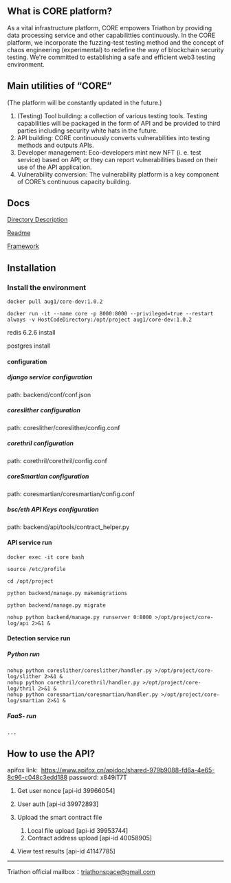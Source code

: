 ## What is CORE platform?
As a vital infrastructure platform, CORE empowers Triathon by providing data processing service and other capabilitties continuously.
In the CORE platform, we incorporate the fuzzing-test testing method and the concept of chaos engineering (experimental) to redefine the way of blockchain security testing. We're committed to establishing a safe and efficient web3 testing environment.

## Main utilities of “CORE”
 (The platform will be constantly updated in the future.)
1. (Testing) Tool building: a collection of various testing tools. Testing capabilities will be packaged in the form of API and be provided to third parties including security white hats in the future.
2. API building: CORE continuously converts vulnerabilities into testing methods and outputs APIs.
3. Developer management: Eco-developers mint new NFT (i. e. test service) based on API; or they can report vulnerabilities based on their use of the API application.
4. Vulnerability conversion: The vulnerability platform is a key component of CORE’s continuous capacity building.

## Docs
[Directory Description](docs/Directory.md)

[Readme](./README.md)

[Framework](docs/framework.md)

## Installation 
### Install the environment

```
docker pull aug1/core-dev:1.0.2

docker run -it --name core -p 8000:8000 --privileged=true --restart always -v HostCodeDirectory:/opt/project aug1/core-dev:1.0.2

```

redis 6.2.6 install

postgres install

#### configuration

##### django service configuration

path: backend/conf/conf.json

##### coreslither configuration

path: coreslither/coreslither/config.conf

##### corethril configuration

path: corethril/corethril/config.conf

##### coreSmartian configuration

path: coresmartian/coresmartian/config.conf

##### bsc/eth API Keys configuration

path: backend/api/tools/contract_helper.py

#### API service run

```
docker exec -it core bash

source /etc/profile

cd /opt/project

python backend/manage.py makemigrations

python backend/manage.py migrate

nohup python backend/manage.py runserver 0:8000 >/opt/project/core-log/api 2>&1 &
```

#### Detection service run

##### Python run

```
nohup python coreslither/coreslither/handler.py >/opt/project/core-log/slither 2>&1 &
nohup python corethril/corethril/handler.py >/opt/project/core-log/thril 2>&1 &
nohup python coresmartian/coresmartian/handler.py >/opt/project/core-log/smartian 2>&1 &
```

##### FaaS- run

```
...
```

## How to use the API?
apifox link: 
https://www.apifox.cn/apidoc/shared-979b9088-fd6a-4e65-8c96-c048c3edd188 password: x849iT7T
1. Get user nonce [api-id 39966054]

2. User auth [api-id 39972893]

3. Upload the smart contract file

     1. Local file upload [api-id 39953744]
     2. Contract address upload [api-id 40058905]

4. View test results [api-id 41147785]

---
Triathon official mailbox：triathonspace@gmail.com